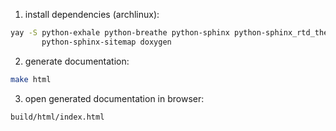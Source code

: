 1. install dependencies (archlinux):
```sh
yay -S python-exhale python-breathe python-sphinx python-sphinx_rtd_theme \
       python-sphinx-sitemap doxygen
```

2. generate documentation:
```sh
make html
```

3. open generated documentation in browser:
```
build/html/index.html
```
